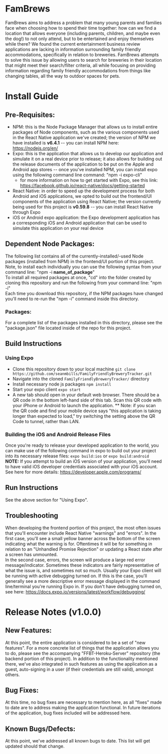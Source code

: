 # FamBrews
  FamBrews aims to address  a problem that many young parents and families face when choosing how to spend their time together: how can we find a location that allows everyone (including parents, children, and maybe even the dog!) to not only attend, but to be entertained and enjoy themselves while there?
  We found the current entertainment business review applications are lacking in information surrounding family friendly accommodations, specifically in relation to breweries.
  FamBrews attempts to solve this issue by allowing users to search for breweries in their location that might meet their search/filter criteria, all while focusing on providing information regarding family friendly accommodations from things like changing tables, all the way to outdoor spaces for pets.
  
# Install Guide
## Pre-Requisites:
   * NPM: this is the Node Package Manager that allows us to install entire packages of Node components, such as the various components used in the React Native application we've created; the version of NPM we have installed is **v6.4.1** -- you can install NPM here: https://nodejs.org/en/ 
   * Expo: this is the application that allows us to develop our application and simulate it on a real device prior to release; it also allows for building out the release documents of the application to be put on the Apple and Android app stores -- once you've installed NPM, you can install expo using the following command line command: "npm -i expo-cli"
      * for more information on how to get started with Expo, see this link: https://facebook.github.io/react-native/docs/getting-started
   * React Native: in order to speed up the development process for both Android and iOS applications, we opted to build out the frontend/UI components of the application using React Native; the version currently being used for this project is **v0.59.8** -- you can install React Native through Expo
   * iOS or Android expo application: the Expo development application has a corresponding iOS and Android application that can be used to simulate this application on your real device
   
   
## Dependent Node Packages:
The following list contains all of the currently-installed/-used Node packages (installed from NPM) in the frontend/UI portion of this project. Note, to install each individually you can use the following syntax from your command line: "npm -i __name_of_package__"  
To install all required packages at once, "cd" into the folder created by cloning this repository and run the following from your command line: "npm -i"  
Each time you download this repository, if the NPM packages have changed you'll need to re-run the "npm -i" command inside this directory.
### Packages: 
For a complete list of the packages installed in this directory, please see the "package.json" file located inside of the repo for this project.
  
  
  
## Build Instructions
  ### Using Expo
   * Clone this repository down to your local machine
   ` git clone https://github.com/seanmbills/FamilyFriendlyBreweryTracker.git `
   * Navigate into the cloned `FamilyFriendlyBreweryTracker/` directory
   * Install necessary node js packages
   ` npm install `
   * Start your expo client
   ` expo start `
   * A new tab should open in your default web browser. There should be a QR code in the bottom left-hand side of this tab.
     Scan this QR code with your iPhone or Android to launch the application.
   ** Note: if you scan the QR code and find your mobile device says "this application is taking longer than expected to load,"
     try switching the setting above the QR Code to tunnel, rather than LAN. 
 ### Building the iOS and Android Release Files
 Once you're ready to release your developed application to the world, you can make use of the following command in expo to build out your project into its necessary release files: `expo build:ios` or `expo build:android`
 **NOTE:** If you attempt to build an iOS version of your application, you'll need to have valid iOS developer credentials associated with your iOS account. See here for more details: https://developer.apple.com/programs/  
   
 
## Run Instructions
See the above section for "Using Expo".

## Troubleshooting
When developing the frontend portion of this project, the most often issues that you'll encounter include React Native "warnings" and "errors". In the first case, you'll see a small yellow banner across the bottom of the screen indicating what the warning is for. Oftentimes it will be for something in relation to an "Unhandled Promise Rejection" or updating a React state after a screen has unmounted.  
In the second case, errors, the screen will produce a large red error message/indicator. Sometimes these indicators are fairly representative of what the issue is, and sometimes not so much. Usually your Expo client will be running with active debugging turned on. If this is the case, you'll generally see a more descriptive error message displayed in the command line/terminal you're running Expo in. If you don't have debugging turned on, see here: https://docs.expo.io/versions/latest/workflow/debugging/


   

# Release Notes (v1.0.0)

## New Features:
At this point, the entire application is considered to be a set of "new features". For a more concrete list of things that the application allows you to do, please see the accompanying "FFBT-Heroku-Server" repository (the backend portion of this project).
  In addition to the functionality mentioned there, we've also integrated in such features as using the application as a guest, auto-signing in a user (if their credentials are still valid), amongst others. 
  
## Bug Fixes:
At this time, no bug fixes are necessary to mention here, as all "fixes" made to date are to address making the application functional. In future iterations of the application, bug fixes included will be addressed here.

## Known Bugs/Defects:
At this point, we've addressed all known bugs to date. This list will get updated should that change.
